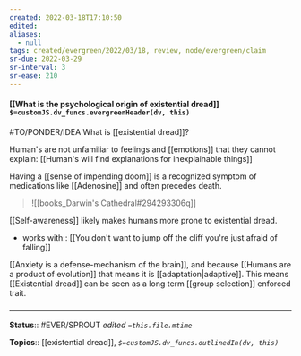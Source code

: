 ```yaml
---
created: 2022-03-18T17:10:50 
edited: 
aliases:
  - null
tags: created/evergreen/2022/03/18, review, node/evergreen/claim
sr-due: 2022-03-29
sr-interval: 3
sr-ease: 210
---
```


#### [[What is the psychological origin of existential dread]] `$=customJS.dv_funcs.evergreenHeader(dv, this)`

#TO/PONDER/IDEA What is [[existential dread]]?

Human's are not unfamiliar to feelings and [[emotions]] that they cannot explain:
[[Human's will find explanations for inexplainable things]]

Having a [[sense of impending doom]] is a recognized symptom of medications like [[Adenosine]] and often precedes death. 

> ![[books_Darwin's Cathedral#294293306q]]

[[Self-awareness]] likely makes humans more prone to existential dread. 

- works with:: [[You don't want to jump off the cliff you're just afraid of falling]]

[[Anxiety is a defense-mechanism of the brain]], and because [[Humans are a product of evolution]] that means it is [[adaptation|adaptive]].
This means [[Existential dread]] can be seen as a long term [[group selection]] enforced trait.

### <hr class="footnote"/>

**Status**:: #EVER/SPROUT
*edited `=this.file.mtime`*

**Topics**:: [[existential dread]], 
*`$=customJS.dv_funcs.outlinedIn(dv, this)`*
